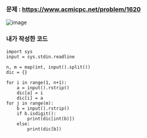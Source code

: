 ### 문제 : https://www.acmicpc.net/problem/1620

![image](https://github.com/JUESOP/Python/assets/76995758/a1957a3b-64aa-424a-b084-edeaf3459d2c)

### 내가 작성한 코드

```
import sys
input = sys.stdin.readline

n, m = map(int, input().split())
dic = {}

for i in range(1, n+1):
    a = input().rstrip()
    dic[a] = i
    dic[i] = a
for j in range(m):
    b = input().rstrip()
    if b.isdigit():
        print(dic[int(b)])
    else:
        print(dic[b])
    
